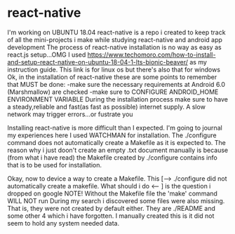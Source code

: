 # react-native
I'm working on UBUNTU 18.04
react-native is a repo i created to keep track of all the mini-projects i make while studying react-native and android app development
The process of react-native installation is no way as easy as react.js setup...OMG
I used https://www.techomoro.com/how-to-install-and-setup-react-native-on-ubuntu-18-04-1-lts-bionic-beaver/ as my instruction guide. This link is for linux os but there's also that for windows
Ok, in the installation of react-native these are some points to remember that MUST be done:
    -make sure the necessary requirements at Android 6.0 (Marshmallow) are checked
    -make sure to CONFIGURE ANDROID_HOME ENVIRONMENT VARIABLE
During the installation process make sure to have a steady,reliable and fast(as fast as possible) internet supply. A slow network may trigger errors...or fustrate you 


Installing react-native is more difficult than I expected. I'm going to journal my experiences here
I used WATCHMAN for installation. The ./configure command does not automatically create a Makefile as it is expected to.
The reason why i just doon't create an empty .txt document manually is because (from what i have read) the Makefile created by ./configure contains info that is to be used for installation.


Okay, now to device a way to create a Makefile. This [--> ./configure did not automatically create a makefile. What should i do <-- ] is the question i dropped on google
    NOTE! Without the Makefile file the 'make' command WILL NOT run
    During my search i discovered some files were also missing. That is, they were not created by default either. They are ./README and some other 4 which i have forgotten. I manually created this is it did not seem to hold any system needed data.
